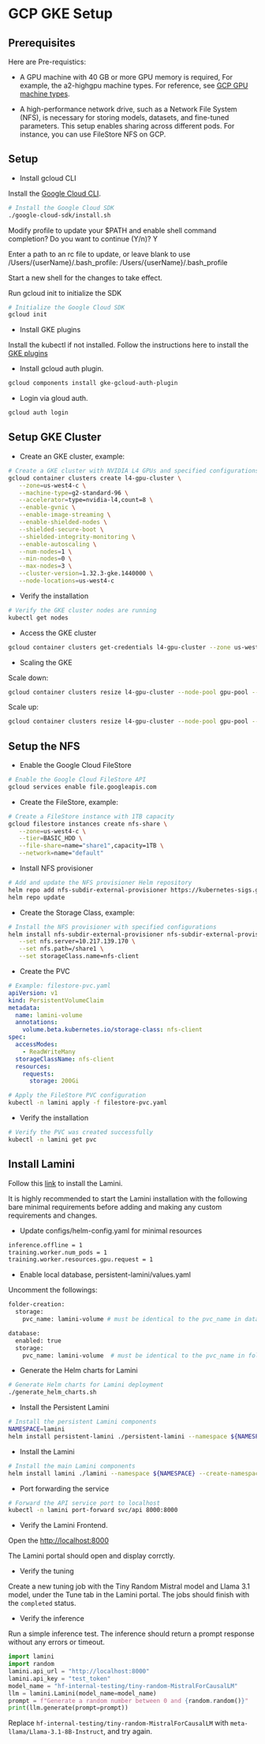 # GCP GKE Setup

## Prerequisites

Here are Pre-requistics:

- A GPU machine with 40 GB or more GPU memory is required, For example, the a2-highgpu machine types. For reference, see [GCP GPU machine types](https://cloud.google.com/compute/docs/gpus).

- A high-performance network drive, such as a Network File System (NFS), is necessary for storing models, datasets, and fine-tuned parameters. This setup enables sharing across different pods. For instance, you can use FileStore NFS on GCP.

## Setup

- Install gcloud CLI

Install the [Google Cloud CLI](https://cloud.google.com/sdk/docs/install).

```bash
# Install the Google Cloud SDK
./google-cloud-sdk/install.sh
```

Modify profile to update your $PATH and enable shell command completion?
Do you want to continue (Y/n)? Y

Enter a path to an rc file to update, or leave blank to use
/Users/{userName}/.bash_profile: /Users/{userName}/.bash_profile

Start a new shell for the changes to take effect.

Run gcloud init to initialize the SDK

```bash
# Initialize the Google Cloud SDK
gcloud init
```

- Install GKE plugins

Install the kubectl if not installed. Follow the instructions here to install the [GKE plugins](https://cloud.google.com/kubernetes-engine/docs/how-to/cluster-access-for-kubectl)

- Install gcloud auth plugin.

```bash
gcloud components install gke-gcloud-auth-plugin
```

- Login via gloud auth.

```bash
gcloud auth login
````

## Setup GKE Cluster

- Create an GKE cluster, example:

```bash
# Create a GKE cluster with NVIDIA L4 GPUs and specified configurations
gcloud container clusters create l4-gpu-cluster \
   --zone=us-west4-c \
   --machine-type=g2-standard-96 \
   --accelerator=type=nvidia-l4,count=8 \
   --enable-gvnic \
   --enable-image-streaming \
   --enable-shielded-nodes \
   --shielded-secure-boot \
   --shielded-integrity-monitoring \
   --enable-autoscaling \
   --num-nodes=1 \
   --min-nodes=0 \
   --max-nodes=3 \
   --cluster-version=1.32.3-gke.1440000 \
   --node-locations=us-west4-c
```

- Verify the installation

```bash
# Verify the GKE cluster nodes are running
kubectl get nodes
```

- Access the GKE cluster

```bash
gcloud container clusters get-credentials l4-gpu-cluster --zone us-west4-c
```

- Scaling the GKE

Scale down:

```bash
gcloud container clusters resize l4-gpu-cluster --node-pool gpu-pool --num-nodes 0 --zone us-west4-c
```

Scale up:

```bash
gcloud container clusters resize l4-gpu-cluster --node-pool gpu-pool --num-nodes 1 --zone us-west4-c
```

## Setup the NFS

- Enable the Google Cloud FileStore

```bash
# Enable the Google Cloud FileStore API
gcloud services enable file.googleapis.com
```

- Create the FileStore, example:

```bash
# Create a FileStore instance with 1TB capacity
gcloud filestore instances create nfs-share \
   --zone=us-west4-c \
   --tier=BASIC_HDD \
   --file-share=name="share1",capacity=1TB \
   --network=name="default"
```

- Install NFS provisioner

```bash
# Add and update the NFS provisioner Helm repository
helm repo add nfs-subdir-external-provisioner https://kubernetes-sigs.github.io/nfs-subdir-external-provisioner/
helm repo update
```

- Create the Storage Class, example:

```bash
# Install the NFS provisioner with specified configurations
helm install nfs-subdir-external-provisioner nfs-subdir-external-provisioner/nfs-subdir-external-provisioner \
   --set nfs.server=10.217.139.170 \
   --set nfs.path=/share1 \
   --set storageClass.name=nfs-client
```

- Create the PVC

```yaml
# Example: filestore-pvc.yaml
apiVersion: v1
kind: PersistentVolumeClaim
metadata:
  name: lamini-volume
  annotations:
    volume.beta.kubernetes.io/storage-class: nfs-client
spec:
  accessModes:
    - ReadWriteMany
  storageClassName: nfs-client
  resources:
    requests:
      storage: 200Gi
```

```bash
# Apply the FileStore PVC configuration
kubectl -n lamini apply -f filestore-pvc.yaml
```

- Verify the installation

```bash
# Verify the PVC was created successfully
kubectl -n lamini get pvc
```

## Install Lamini

Follow this [link](https://github.com/lamini-ai/lamini-platform/blob/main/deployments/kube-installer/INSTALL.md) to install the Lamini.

It is highly recommended to start the Lamini installation with the following bare minimal requirements before adding and making any custom requirements and changes.

- Update configs/helm-config.yaml for minimal resources

```bash
inference.offline = 1   
training.worker.num_pods = 1
training.worker.resources.gpu.request = 1
```

- Enable local database, persistent-lamini/values.yaml

Uncomment the followings:

```bash
folder-creation:
  storage:
    pvc_name: lamini-volume # must be identical to the pvc_name in database
```

```bash
database:
  enabled: true
  storage:
    pvc_name: lamini-volume  # must be identical to the pvc_name in folder-creation
```

- Generate the Helm charts for Lamini

```bash
# Generate Helm charts for Lamini deployment
./generate_helm_charts.sh
```

- Install the Persistent Lamini

```bash
# Install the persistent Lamini components
NAMESPACE=lamini
helm install persistent-lamini ./persistent-lamini --namespace ${NAMESPACE} --create-namespace --debug
```

- Install the Lamini

```bash
# Install the main Lamini components
helm install lamini ./lamini --namespace ${NAMESPACE} --create-namespace --debug
```

- Port forwarding the service

```bash
# Forward the API service port to localhost
kubectl -n lamini port-forward svc/api 8000:8000
```

- Verify the Lamini Frontend.

Open the [http://localhost:8000](http://localhost:8000)

The Lamini portal should open and display corrctly.

- Verify the tuning

Create a new tuning job with the Tiny Random Mistral model and Llama 3.1 model, under the Tune tab in the Lamini portal. The jobs should finish with the `completed` status.

- Verify the inference

Run a simple inference test. The inference should return a prompt response without any errors or timeout.

```python
import lamini
import random
lamini.api_url = "http://localhost:8000"
lamini.api_key = "test_token"
model_name = "hf-internal-testing/tiny-random-MistralForCausalLM"
llm = lamini.Lamini(model_name=model_name)
prompt = f"Generate a random number between 0 and {random.random()}"
print(llm.generate(prompt=prompt))
```

Replace `hf-internal-testing/tiny-random-MistralForCausalLM` with `meta-llama/Llama-3.1-8B-Instruct`, and try again.
